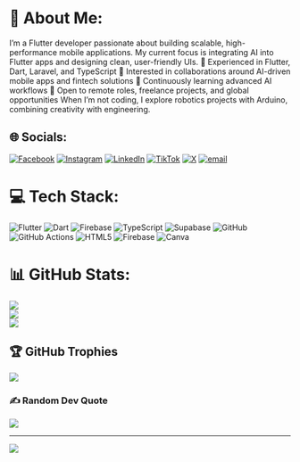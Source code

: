 # 💫 About Me:
I’m a Flutter developer passionate about building scalable, high-performance mobile applications. My current focus is integrating AI into Flutter apps and designing clean, user-friendly UIs.
🔹 Experienced in Flutter, Dart, Laravel, and TypeScript
🔹 Interested in collaborations around AI-driven mobile apps and fintech solutions
🔹 Continuously learning advanced AI workflows
🔹 Open to remote roles, freelance projects, and global opportunities
When I’m not coding, I explore robotics projects with Arduino, combining creativity with engineering.


## 🌐 Socials:
[![Facebook](https://img.shields.io/badge/Facebook-%231877F2.svg?logo=Facebook&logoColor=white)](https://facebook.com/fluttering.nannoy) [![Instagram](https://img.shields.io/badge/Instagram-%23E4405F.svg?logo=Instagram&logoColor=white)](https://instagram.com/fluttering_nannoy) [![LinkedIn](https://img.shields.io/badge/LinkedIn-%230077B5.svg?logo=linkedin&logoColor=white)](https://linkedin.com/in/nathaniel-olaleye) [![TikTok](https://img.shields.io/badge/TikTok-%23000000.svg?logo=TikTok&logoColor=white)](https://tiktok.com/@@flutteringnannoy) [![X](https://img.shields.io/badge/X-black.svg?logo=X&logoColor=white)](https://x.com/DevNannoy) [![email](https://img.shields.io/badge/Email-D14836?logo=gmail&logoColor=white)](mailto:nathanielolaleyefluttering@gmail.com) 

# 💻 Tech Stack:
![Flutter](https://img.shields.io/badge/Flutter-%2302569B.svg?style=for-the-badge&logo=Flutter&logoColor=white) ![Dart](https://img.shields.io/badge/dart-%230175C2.svg?style=for-the-badge&logo=dart&logoColor=white) ![Firebase](https://img.shields.io/badge/firebase-%23039BE5.svg?style=for-the-badge&logo=firebase) ![TypeScript](https://img.shields.io/badge/typescript-%23007ACC.svg?style=for-the-badge&logo=typescript&logoColor=white) ![Supabase](https://img.shields.io/badge/Supabase-3ECF8E?style=for-the-badge&logo=supabase&logoColor=white) ![GitHub](https://img.shields.io/badge/github-%23121011.svg?style=for-the-badge&logo=github&logoColor=white) ![GitHub Actions](https://img.shields.io/badge/github%20actions-%232671E5.svg?style=for-the-badge&logo=githubactions&logoColor=white) ![HTML5](https://img.shields.io/badge/html5-%23E34F26.svg?style=for-the-badge&logo=html5&logoColor=white) ![Firebase](https://img.shields.io/badge/firebase-a08021?style=for-the-badge&logo=firebase&logoColor=ffcd34) ![Canva](https://img.shields.io/badge/Canva-%2300C4CC.svg?style=for-the-badge&logo=Canva&logoColor=white)
# 📊 GitHub Stats:
![](https://github-readme-stats.vercel.app/api?username=Nannoy&theme=github_dark&hide_border=true&include_all_commits=true&count_private=false)<br/>
![](https://nirzak-streak-stats.vercel.app/?user=Nannoy&theme=github_dark&hide_border=true)<br/>
![](https://github-readme-stats.vercel.app/api/top-langs/?username=Nannoy&theme=github_dark&hide_border=true&include_all_commits=true&count_private=false&layout=compact)

## 🏆 GitHub Trophies
![](https://github-profile-trophy.vercel.app/?username=Nannoy&theme=radical&no-frame=false&no-bg=true&margin-w=4)

### ✍️ Random Dev Quote
![](https://quotes-github-readme.vercel.app/api?type=horizontal&theme=radical)

---
[![](https://visitcount.itsvg.in/api?id=Nannoy&icon=0&color=1)](https://visitcount.itsvg.in)

<!-- Proudly created with GPRM ( https://gprm.itsvg.in ) -->
